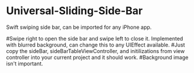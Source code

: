 # Universal-Sliding-Side-Bar
Swift swiping side bar, can be imported for any iPhone app. 

#Swipe right to open the side bar and swipe left to close it. Implemented with blurred background, can change this to any UIEffect available. 
#Just copy the sideBar, sideBarTableViewController, and initilizations from view controller into your current project and it should work. 
#Background image isn't important. 
